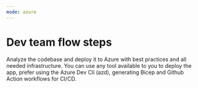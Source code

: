 ```yaml
---
mode: azure
---
```

# Dev team flow steps

Analyze the codebase and deploy it to Azure with best practices and all needed infrastructure. You can use any tool available to you to deploy the app, prefer using the Azure Dev Cli (azd), generating Bicep and Github Action workflows for CI/CD.

